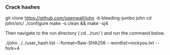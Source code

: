 ### Crack hashes

git clone https://github.com/openwall/john -b bleeding-jumbo john
cd john/src/
./configure
make -s clean && make -sj4

Then navigate to the run directory ( cd ../run/ ) and run the command below.

./john ../../user_hash.list --format=Raw-SHA256 --wordlist=rockyou.txt --fork=4
